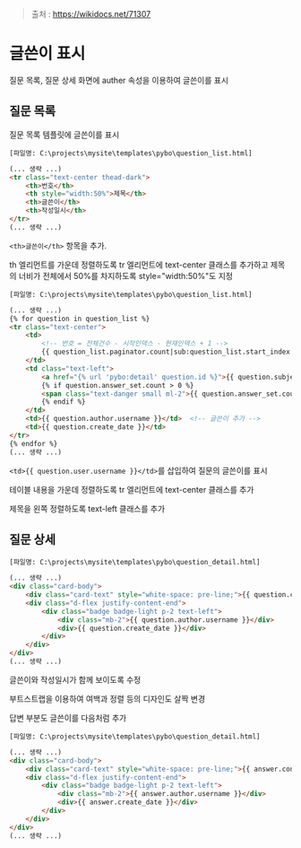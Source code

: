 > 출처 : https://wikidocs.net/71307



# 글쓴이 표시

 질문 목록, 질문 상세 화면에 auther 속성을 이용하여 글쓴이를 표시



## 질문 목록

질문 목록 템플릿에 글쓴이를 표시 

`[파일명: C:\projects\mysite\templates\pybo\question_list.html]`

```html
(... 생략 ...)
<tr class="text-center thead-dark">
    <th>번호</th>
    <th style="width:50%">제목</th>
    <th>글쓴이</th>
    <th>작성일시</th>
</tr>
(... 생략 ...)
```

`<th>글쓴이</th>` 항목을 추가.

th 엘리먼트를 가운데 정렬하도록 tr 엘리먼트에 text-center 클래스를 추가하고 제목의 너비가 전체에서 50%를 차지하도록 style="width:50%"도 지정

`[파일명: C:\projects\mysite\templates\pybo\question_list.html]`

```html
(... 생략 ...)
{% for question in question_list %}
<tr class="text-center">
    <td>
        <!-- 번호 = 전체건수 - 시작인덱스 - 현재인덱스 + 1 -->
        {{ question_list.paginator.count|sub:question_list.start_index|sub:forloop.counter0|add:1 }}
    </td>
    <td class="text-left">
        <a href="{% url 'pybo:detail' question.id %}">{{ question.subject }}</a>
        {% if question.answer_set.count > 0 %}
        <span class="text-danger small ml-2">{{ question.answer_set.count }}</span>
        {% endif %}
    </td>
    <td>{{ question.author.username }}</td>  <!-- 글쓴이 추가 -->
    <td>{{ question.create_date }}</td>
</tr>
{% endfor %}
(... 생략 ...)
```

`<td>{{ question.user.username }}</td>`를 삽입하여 질문의 글쓴이를 표시

테이블 내용을 가운데 정렬하도록 tr 엘리먼트에 text-center 클래스를 추가

제목을 왼쪽 정렬하도록 text-left 클래스를 추가



## 질문 상세

`[파일명: C:\projects\mysite\templates\pybo\question_detail.html]`

```html
(... 생략 ...)
<div class="card-body">
    <div class="card-text" style="white-space: pre-line;">{{ question.content }}</div>
    <div class="d-flex justify-content-end">
        <div class="badge badge-light p-2 text-left">
            <div class="mb-2">{{ question.author.username }}</div>
            <div>{{ question.create_date }}</div>
        </div>
    </div>
</div>
(... 생략 ...)
```

글쓴이와 작성일시가 함께 보이도록 수정

부트스트랩을 이용하여 여백과 정렬 등의 디자인도 살짝 변경

답변 부분도 글쓴이를 다음처럼 추가

`[파일명: C:\projects\mysite\templates\pybo\question_detail.html]`

```html
(... 생략 ...)
<div class="card-body">
    <div class="card-text" style="white-space: pre-line;">{{ answer.content }}</div>
    <div class="d-flex justify-content-end">
        <div class="badge badge-light p-2 text-left">
            <div class="mb-2">{{ answer.author.username }}</div>
            <div>{{ answer.create_date }}</div>
        </div>
    </div>
</div>
(... 생략 ...)
```

